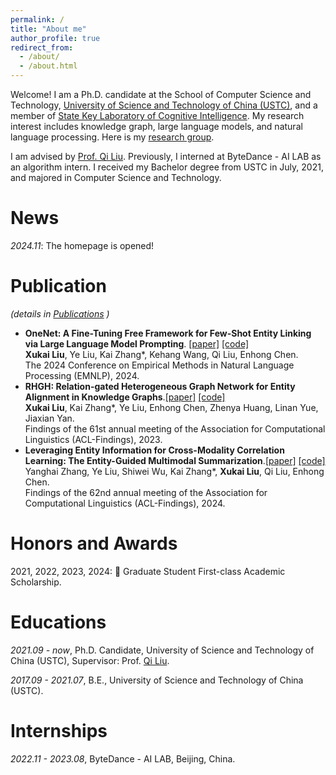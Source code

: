 ```yaml
---
permalink: /
title: "About me"
author_profile: true
redirect_from: 
  - /about/
  - /about.html
---
```

Welcome! I am a Ph.D. candidate at the School of Computer Science and Technology, [University of Science and Technology of China (USTC)](https://ustc.edu.cn/), and a member of [State Key Laboratory of Cognitive Intelligence](https://dm.ustc.edu.cn/). My research interest includes knowledge graph, large language models, and natural language processing. Here is my [research group](https://cogai.bdaa.pro/).

I am advised by [Prof. Qi Liu](http://staff.ustc.edu.cn/~qiliuql/). Previously, I interned at ByteDance - AI LAB as an algorithm intern. I received my Bachelor degree from USTC in July, 2021, and majored in Computer Science and Technology.

News
======
*2024.11*: The homepage is opened!

Publication
======
*(details in [Publications](https://laquabe.github.io/publications/) )*
- **OneNet: A Fine-Tuning Free Framework for Few-Shot Entity Linking via Large Language Model Prompting**. [[paper]](https://arxiv.org/abs/2410.07549) [[code]](https://github.com/laquabe/OneNet) \
**Xukai Liu**, Ye Liu, Kai Zhang*, Kehang Wang, Qi Liu, Enhong Chen. \
The 2024 Conference on Empirical Methods in Natural Language Processing (EMNLP), 2024.
- **RHGH: Relation-gated Heterogeneous Graph Network for Entity Alignment in Knowledge Graphs**.[[paper]](https://aclanthology.org/2023.findings-acl.553/) [[code]](https://github.com/laquabe/RGHN) \
**Xukai Liu**, Kai Zhang*, Ye Liu, Enhong Chen, Zhenya Huang, Linan Yue, Jiaxian Yan. \
Findings of the 61st annual meeting of the Association for Computational Linguistics (ACL-Findings), 2023. 
- **Leveraging Entity Information for Cross-Modality Correlation Learning: The Entity-Guided Multimodal Summarization**.[[paper]](https://aclanthology.org/2024.findings-acl.587) [[code]](https://github.com/ApocalypseH/EGMS) \
Yanghai Zhang, Ye Liu, Shiwei Wu, Kai Zhang*, **Xukai Liu**, Qi Liu, Enhong Chen. \
Findings of the 62nd annual meeting of the Association for Computational Linguistics (ACL-Findings), 2024.

Honors and Awards
======
2021, 2022, 2023, 2024:  🏅 Graduate Student First-class Academic Scholarship.

Educations
======
*2021.09 - now*, Ph.D. Candidate, University of Science and Technology of China (USTC), Supervisor: Prof. [Qi Liu](http://staff.ustc.edu.cn/~qiliuql/).

*2017.09 - 2021.07*, B.E., University of Science and Technology of China (USTC).

Internships
======
*2022.11 - 2023.08*, ByteDance - AI LAB, Beijing, China.
